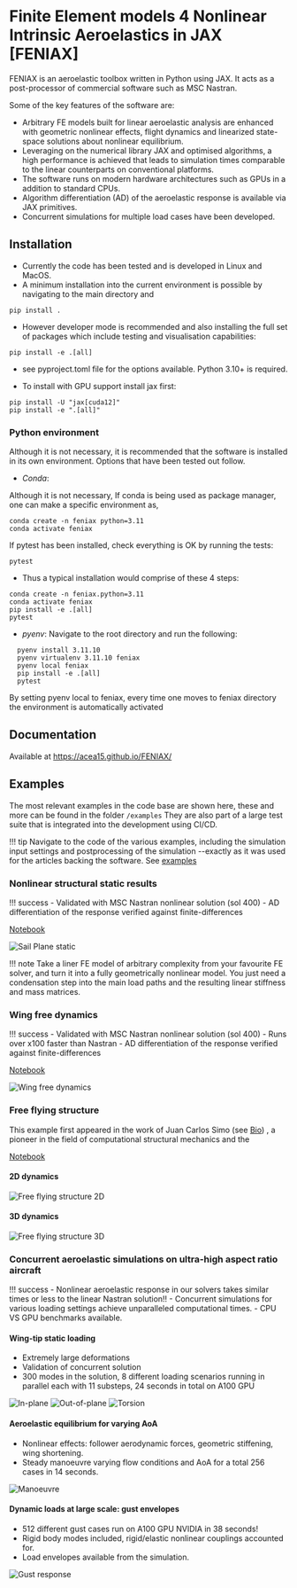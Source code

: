 # Finite Element models 4 Nonlinear Intrinsic Aeroelastics in JAX [FENIAX]

FENIAX is an aeroelastic toolbox  written in Python using JAX. It acts as a post-processor of commercial software such as MSC Nastran. 

Some of the key features of the software are:
- Arbitrary FE models built for linear aeroelastic analysis are enhanced with geometric nonlinear effects, flight dynamics and linearized state-space solutions about nonlinear equilibrium.
- Leveraging on the numerical library JAX and optimised algorithms, a high performance is achieved that leads to simulation times comparable to the linear counterparts on conventional platforms.
- The software runs on modern hardware architectures such as GPUs in a addition to standard CPUs.
- Algorithm differentiation (AD) of the aeroelastic response is available via JAX primitives. 
- Concurrent simulations for multiple load cases have been developed.

## Installation

- Currently the code has been tested and is developed in Linux and MacOS.
- A minimum installation into the current environment is possible by navigating to the main directory and
```
pip install .
```

- However developer mode is recommended and also installing the full set of packages which include testing and visualisation capabilities:

```
pip install -e .[all]
```

- see pyproject.toml file for the options available. Python 3.10+ is required.

- To install with GPU support install jax first:
```
pip install -U "jax[cuda12]"
pip install -e ".[all]"
```


### Python environment
Although it is not necessary, it is recommended that the software is installed in its own environment. Options that have been tested out follow.

- _Conda_:

Although it is not necessary, If conda is being used as package manager, one can make a specific environment as,

```
conda create -n feniax python=3.11
conda activate feniax
```

If pytest has been installed, check everything is OK by running the tests: 

```
pytest
```

- Thus a typical installation would comprise of these 4 steps:
```
conda create -n feniax.python=3.11
conda activate feniax
pip install -e .[all]
pytest
```

- _pyenv_: Navigate to the root directory and run the following: 

```
  pyenv install 3.11.10
  pyenv virtualenv 3.11.10 feniax
  pyenv local feniax
  pip install -e .[all]
  pytest
```
By setting pyenv local to feniax, every time one moves to feniax directory the environment is automatically activated


## Documentation
Available at https://acea15.github.io/FENIAX/

## Examples
The most relevant examples in the code base are shown here, these and more can be found in the folder `/examples`
They are also part of a large test suite that is integrated into the development using CI/CD.

!!! tip
    Navigate to the code of the various examples, including the simulation input settings and postprocessing of the simulation --exactly as it was used for the articles backing the software. See [examples](./docs/examples.md)


### Nonlinear structural static results
!!! success
    - Validated with MSC Nastran nonlinear solution (sol 400)
	- AD differentiation of the response verified against finite-differences
	

[Notebook](./docs/documentation/examples/SailPlane/sailplane_nb.md)

![Sail Plane static](./docs/images/SailPlane3D_front.png)

!!! note
    Take a liner FE model of arbitrary complexity from your favourite FE solver, and turn it into a fully geometrically nonlinear model. You just need a condensation step into the main load paths and the resulting linear stiffness and mass matrices.  
### Wing free dynamics
!!! success
    - Validated with MSC Nastran nonlinear solution (sol 400)
    - Runs over x100 faster than Nastran 
    - AD differentiation of the response verified against finite-differences

[Notebook](./docs/documentation/examples/wingSP/wingSP_nb.md)


![Wing free dynamics](./docs/media/wingSP_optimized.gif)

	
### Free flying structure
This example first appeared in the work of Juan Carlos Simo (see [Bio](https://mechanics.stanford.edu/simo))
, a pioneer in the field of computational structural mechanics and the 

[Notebook](./docs/documentation/examples/wingSP/wingSP_nb.md)

#### 2D dynamics
![Free flying structure 2D](./docs/media/SimoFFB2D_optimized.gif)
#### 3D dynamics
![Free flying structure 3D](./docs/media/SimoFFB3D_optimized.gif)

### Concurrent aeroelastic simulations on ultra-high aspect ratio aircraft
!!! success
	- Nonlinear aeroelastic response in our solvers takes similar times or less to the linear Nastran solution!! 
	- Concurrent simulations for various loading settings achieve unparalleled computational times.
	- CPU VS GPU benchmarks available.

#### Wing-tip static loading

- Extremely large deformations
- Validation of concurrent solution
- 300 modes in the solution, 8 different loading scenarios running in parallel each with 11 substeps, 24 seconds in total on A100 GPU

![In-plane](./docs/media/BugDiscrete3_L0.gif)
![Out-of-plane](./docs/media/BugDiscrete3_L2.gif)
![Torsion](./docs/media/BugDiscrete3_L4.gif)

#### Aeroelastic equilibrium for varying AoA

- Nonlinear effects: follower aerodynamic forces, geometric stiffening, wing shortening.
- Steady manoeuvre varying flow conditions and AoA for a total 256 cases in 14 seconds.

![Manoeuvre](./docs/images/BUGmonoeuvre3D.jpg)


#### Dynamic loads at large scale: gust envelopes

- 512 different gust cases run on A100 GPU NVIDIA in 38 seconds!
- Rigid body modes included, rigid/elastic nonlinear couplings accounted for.
- Load envelopes available from the simulation.

![Gust response](./docs/media/BugGust1.gif)
